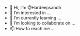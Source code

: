 - 👋 Hi, I’m @Hardeepsandh
- 👀 I’m interested in ...
- 🌱 I’m currently learning ...
- 💞️ I’m looking to collaborate on ...
- 📫 How to reach me ...

<!---
Hardeepsandh/Hardeepsandh is a ✨ special ✨ repository because its `README.md` (this file) appears on your GitHub profile.
You can click the Preview link to take a look at your changes.
--->
